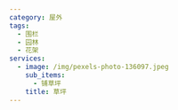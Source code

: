 ```yaml
---
category: 屋外
tags:
  - 围栏
  - 园林
  - 花架
services:
  - image: /img/pexels-photo-136097.jpeg
    sub_items:
      - 铺草坪
    title: 草坪
---
```



